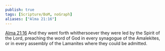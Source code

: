 ```yaml
---
publish: true
tags: [Scripture/BoM, noGraph]
aliases: ["Alma 21:16"]
---
```

[Alma 21:16](https://churchofjesuschrist.org/study/scriptures/bofm/alma/21?lang=eng&id=p16#p16) And they went forth whithersoever they were led by the Spirit of the Lord, preaching the word of God in every synagogue of the Amalekites, or in every assembly of the Lamanites where they could be admitted.
